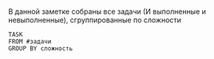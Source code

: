В данной заметке собраны все задачи (И выполненные и невыполненные), сгруппированные по сложности
```dataview
TASK
FROM #задачи 
GROUP BY сложность
```